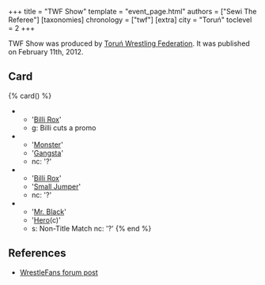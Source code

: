 +++
title = "TWF Show"
template = "event_page.html"
authors = ["Sewi The Referee"]
[taxonomies]
chronology = ["twf"]
[extra]
city = "Toruń"
toclevel = 2
+++

TWF Show was produced by [Toruń Wrestling Federation](@/o/twf.md). It was published on February 11th, 2012.

## Card

{% card() %}
- - '[Billi Rox](@/w/corin-mear.md)'
  - g: Billi cuts a promo
- - '[Monster](@/w/chris-hunter.md)'
  - '[Gangsta](@/w/jay-revolt.md)'
  - nc: '?'
- - '[Billi Rox](@/w/corin-mear.md)'
  - '[Small Jumper](@/w/small-jumper.md)'
  - nc: '?'
- - '[Mr. Black](@/w/mr-black.md)'
  - '[Hero](@/w/pj-blake.md)(c)'
  - s: Non-Title Match
    nc: '?'
{% end %}

## References

* [WrestleFans forum post](https://wrestlefans.pl/forum/viewtopic.php?f=59&t=27830)
